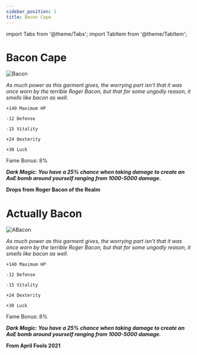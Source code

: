 ```yaml
---
sidebar_position: 1
title: Bacon Cape
---
```


import Tabs from '@theme/Tabs';
import TabItem from '@theme/TabItem';

<Tabs>
  <TabItem value="Bacon Cape" label="Bacon Cape" default>

# Bacon Cape

![Bacon](https://vwiki.valorserver.com/api/item/picture/bacon%20cape)

<i>As much power as this garment gives, the worrying part isn't that it was once worn by the terrible Roger Bacon, but that for some ungodly reason, it smells like bacon as well.</i>

    +140 Maximum HP
    
    -12 Defense
    
    -15 Vitality
    
    +24 Dexterity
    
    +30 Luck
    
Fame Bonus: 8%

***Dark Magic: You have a 25% chance when taking damage to create an AoE bomb around yourself ranging from 1000-5000 damage.***

**Drops from Roger Bacon of the Realm**

  </TabItem>
  <TabItem value="Actually Bacon" label="Actually Bacon">

# Actually Bacon

![ABacon](https://vwiki.valorserver.com/api/item/picture/actually%20bacon)

<i>As much power as this garment gives, the worrying part isn't that it was once worn by the terrible Roger Bacon, but that for some ungodly reason, it smells like bacon as well.</i>

    +140 Maximum HP
    
    -12 Defense
    
    -15 Vitality
    
    +24 Dexterity
    
    +30 Luck
    
Fame Bonus: 8%

***Dark Magic: You have a 25% chance when taking damage to create an AoE bomb around yourself ranging from 1000-5000 damage.***

**From April Fools 2021**

  </TabItem>
</Tabs>
